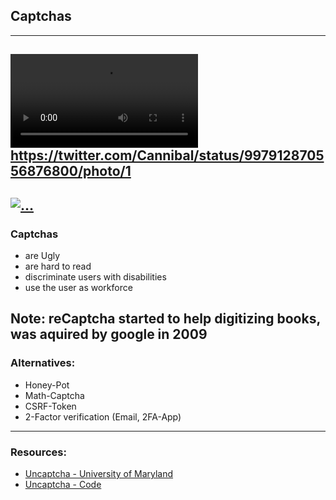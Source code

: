 ## Captchas
---
<video autoplay loop><source src="deck/resources/robot-captcha.mp4"/>:-D</video>
<span class="credit">https://twitter.com/Cannibal/status/997912870556876800/photo/1</span>
---
[![…](deck/resources/stop-signs.png)](https://twitter.com/kerbleski/status/954095476327956480)
---
### Captchas

* <!-- .element: class="fragment" --> are Ugly
* <!-- .element: class="fragment" --> are hard to read
* <!-- .element: class="fragment" --> discriminate users with disabilities
* <!-- .element: class="fragment" --> use the user as workforce

Note: reCaptcha started to help digitizing books, was aquired by google in 2009
---
### Alternatives:

* <!-- .element: class="fragment" --> Honey-Pot
* <!-- .element: class="fragment" --> Math-Captcha
* <!-- .element: class="fragment" --> CSRF-Token
* <!-- .element: class="fragment" --> 2-Factor verification (Email, 2FA-App)
---
### Resources:

* [Uncaptcha - University of Maryland](http://uncaptcha.cs.umd.edu/)
* [Uncaptcha - Code](https://github.com/ecthros/uncaptcha2)
